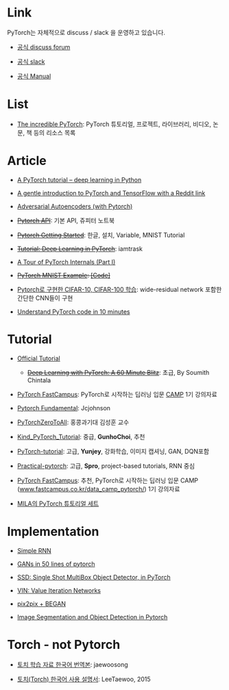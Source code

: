 # Link

PyTorch는 자체적으로 discuss / slack 을 운영하고 있습니다.

- [공식 discuss forum](https://discuss.pytorch.org)

- [공식 slack](http://pytorch.slack.com)

- [공식 Manual](http://pytorch.org/docs/index.html)

# List

- [The incredible PyTorch](https://github.com/ritchieng/the-incredible-pytorch/blob/master/README.md): PyTorch 튜토리얼, 프로젝트, 라이브러리, 비디오, 논문, 책 등의 리소스 목록

# Article

- [A PyTorch tutorial – deep learning in Python](http://adventuresinmachinelearning.com/pytorch-tutorial-deep-learning/)

- [A gentle introduction to PyTorch and TensorFlow with a Reddit link](https://theintelligenceofinformation.wordpress.com/2017/03/06/a-gentle-introduction-to-pytorch-and-tensorflow-with-a-reddit-link/)

- [Adversarial Autoencoders (with Pytorch)](https://blog.paperspace.com/adversarial-autoencoders-with-pytorch/)

- <del>[Pytorch API](https://github.com/j-min/pytorch_exercise/blob/master/torch_API.ipynb)</del>: 기본 API, 쥬피터 노트북

- <del>[Pytorch Getting Started](http://andersonjo.github.io/pytorch/2017/04/01/PyTorch-Getting-Started/)</del>: 한글, 설치, Variable, MNIST Tutorial

* <del>[Tutorial: Deep Learning in PyTorch](http://iamtrask.github.io/2017/01/15/pytorch-tutorial/)</del>: iamtrask

- [A Tour of PyTorch Internals (Part I)](https://gist.github.com/killeent/4675635b40b61a45cac2f95a285ce3c0)

- <del>[PyTorch MNIST Example](https://tensorflow.blog/2017/01/26/pytorch-mnist-example/): [[Code]](https://github.com/rickiepark/pytorch-examples/blob/master/mnist.ipynb)</del>

- [Pytorch로 구현한 CIFAR-10, CIFAR-100 학습](https://github.com/meliketoy/Pytorch-wide-resnet): wide-residual network 포함한 간단한 CNN들이 구현

- [Understand PyTorch code in 10 minutes](https://hsaghir.github.io/data_science/pytorch_starter/)

# Tutorial

- [Official Tutorial](http://pytorch.org/tutorials/)
  - <del>[Deep Learning with PyTorch: A 60 Minute Blitz](http://pytorch.org/tutorials/beginner/deep_learning_60min_blitz.html)</del>: 초급, By Soumith Chintala

- [PyTorch FastCampus](https://github.com/GunhoChoi/PyTorch-FastCampus): PyTorch로 시작하는 딥러닝 입문 [CAMP](www.fastcampus.co.kr/data_camp_pytorch/) 1기 강의자료

- [Pytorch Fundamental](https://github.com/jcjohnson/pytorch-examples): Jcjohnson

- [PyTorchZeroToAll](https://github.com/hunkim/PyTorchZeroToAll): 홍콩과기대 김성훈 교수 

- [Kind_PyTorch_Tutorial](https://github.com/GunhoChoi/Kind_PyTorch_Tutorial): 중급, **GunhoChoi**, 추천

- [PyTorch-tutorial](https://github.com/yunjey/pytorch-tutorial): 고급, **Yunjey**, 강화학습, 이미지 캡셔닝, GAN, DQN포함

- [Practical-pytorch](https://github.com/spro/practical-pytorch): 고급,  **Spro**, project-based tutorials, RNN 중심

- [PyTorch FastCampus](https://github.com/GunhoChoi/PyTorch-FastCampus): 추천, PyTorch로 시작하는 딥러닝 입문 CAMP (www.fastcampus.co.kr/data_camp_pytorch/) 1기 강의자료


- [MILA의 PyTorch 튜토리얼 세트](https://github.com/mila-udem/welcome_tutorials/tree/master/pytorch) 

# Implementation

- [Simple RNN](https://gist.github.com/keon/e39d3cbfd80daff498772951fb784f35)

- [GANs in 50 lines of pytorch](https://tensorflow.blog/2017/02/22/gans-in-50-lines-of-pytorch/)

- [SSD: Single Shot MultiBox Object Detector, in PyTorch](https://github.com/amdegroot/ssd.pytorch)

- [VIN: Value Iteration Networks](https://github.com/zuoxingdong/VIN_PyTorch_Visdom)

- [pix2pix + BEGAN](https://github.com/taey16/pix2pixBEGAN.pytorch)

- [Image Segmentation and Object Detection in Pytorch](https://github.com/warmspringwinds/pytorch-segmentation-detection)

# Torch - not Pytorch

- [토치 학습 자료 한국어 번역본](https://github.com/jaewoosong/torch-tutorial-korean/): jaewoosong

- [토치(Torch) 한국어 사용 설명서](https://github.com/LeeTaewoo/torch_kor_manual): LeeTaewoo, 2015
